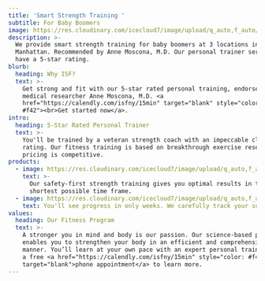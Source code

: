 ```yaml
---
title: 'Smart Strength Training '
subtitle: For Baby Boomers
image: https://res.cloudinary.com/icecloud7/image/upload/q_auto,f_auto/v1562304023/nyc-personal-trainer_btruio.png
description: >-
  We provide smart strength training for baby boomers at 3 locations in
  Manhattan. Recommended by Anne Moscona, M.D. Our personal trainer services
  have a 5-star rating.
blurb:
  heading: Why ISF?
  text: >-
    Get strong and fit with our 5-star rated personal training, endorsed by
    medical researcher Anne Moscona, M.D. <a
    href="https://calendly.com/isfny/15min" target="blank" style="color:
    #f42"><br>Get started now</a>.
intro:
  heading: 5-Star Rated Personal Trainer
  text: >-
    You'll be trained by a veteran strength coach with an impeccable client
    rating. Our fitness training is based on breakthrough exercise research. Our
    pricing is competitive. 
products:
  - image: https://res.cloudinary.com/icecloud7/image/upload/q_auto,f_auto/v1562303357/weight-lifting-nyc_cxhx0z.png
    text: >-
      Our safety-first strength training gives you optimal results in the
      shortest possible time frame.
  - image: https://res.cloudinary.com/icecloud7/image/upload/q_auto,f_auto/v1562303719/francisco-villalobos-nyc_vpqfft.png
    text: You'll see progress in only weeks. We carefully track your success.
values:
  heading: Our Fitness Program
  text: >-
    A stronger you in mind and body is our passion. Our science-based program
    enables you to strengthen your body in an efficient and comprehensive
    manner. You’ll learn at your own pace with an expert personal trainer. Book
    a free <a href="https://calendly.com/isfny/15min" style="color: #f42"
    target="blank">phone appointment</a> to learn more.
---
```


